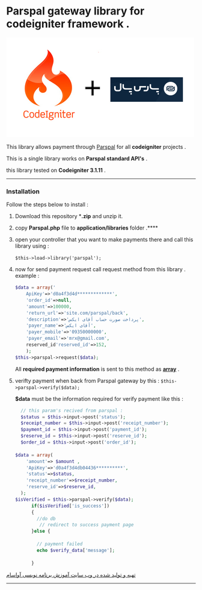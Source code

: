 # **Parspal gateway library for codeigniter framework .** 

![](https://github.com/abasnikzad/CI_Parspal/blob/master/parspal_ci.jpg)

This library allows payment through [Parspal](https://parspal.com) for all **codeigniter** projects . 

This is a single library works on **Parspal standard API's** . 

this library tested on **Codeigniter 3.1.11** .

---------------------------------------------

### Installation 

Follow the steps below to install :‌

1. Download this repository ***.zip** and unzip it.

2. copy **Parspal.php** file to **application/libraries** folder .****

3. open your controller that you want to make payments there  and call this library using : 

     `$this->load->library('parspal');`

4. now for send payment request call request method from this library . example : 

   

   ```php
   $data = array('
       ApiKey'=>'d0a4f3d4d*************',
       'order_id'=>null,
       'amount'=>100000,
       'return_url'=>'site.com/parspal/back',
       'description'=>'پرداخت صورت حساب آقای ایکس',
       'payer_name'=>'آقای ایکس',
       'payer_mobile'=>'09350000000',
       'payer_email'=>'mrx@gmail.com',
       reserved_id'reserved_id'=>152,
       );
   $this->parspal->request($data);
   ```


   All **required payment information** is sent to this method as **<u>array</u>** . 

5. verifty payment when back from Parspal gateway by this : 
   `$this->parspal->verify($data);`


   **$data** must be the information required for verify payment like this : 

   ```php
     // this param's recived from parspal :
     $status = $this->input->post('status');
     $receipt_number = $this->input->post('receipt_number');
     $payment_id = $this->input->post('payment_id');
     $reserve_id = $this->input->post('reserve_id');
     $order_id = $this->input->post('order_id');
   
   $data = array(
       'amount'=> $amount ,
       'ApiKey'=>'d0a4f3d4db04436**********',
       'status'=>$status,
       'receipt_number'=>$receipt_number,
       'reserve_id'=>$reserve_id,
     );
   $isVerified = $this->parspal->verify($data);
         if($isVerified['is_success'])
         {
           //do db
          	// redirect to success payment page
         }else {
   
           // payment failed
           echo $verify_data['message'];
           
         }
   ```

[تهیه و تولید شده در وب سایت آموزش برنامه نویسی آواسام](https://avasam.ir)





-------------------------------------

